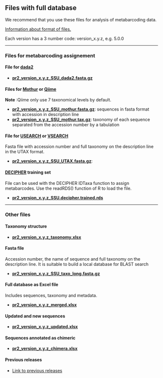 
## Files with full database

We recommend that you use these files for analysis of metabarcoding data.

[Information about format of files.](https://pr2-database.org/documentation/pr2-files/)

Each version has a 3 number code: version_x.y.z, e.g. 5.0.0

---
### Files for metabarcoding assignement

#### File for [dada2](https://benjjneb.github.io/dada2/index.html)
* **[pr2_version_x.y.z_SSU_dada2.fasta.gz](https://github.com/pr2database/pr2database/releases/download/v5.0.0/pr2_version_5.0.0_SSU_dada2.fasta.gz)** 

#### Files for [Mothur](https://mothur.org/) or [Qiime](http://qiime.org/)
**Note** :Qiime only use 7 taxonomical levels by default.
* **[pr2_version_x.y.z_SSU_mothur.fasta.gz](https://github.com/pr2database/pr2database/releases/download/v5.0.0/pr2_version_5.0.0_SSU_mothur.fasta.gz)**: sequences in fasta format with accession in description line
* **[pr2_version_x.y.z_SSU_mothur.tax.gz](https://github.com/pr2database/pr2database/releases/download/v5.0.0/pr2_version_5.0.0_SSU_mothur.tax.gz)**: taxonomy of each sequence separated from the accession number by a tabulation

#### File for [USEARCH](http://www.drive5.com/usearch/) or [VSEARCH](https://github.com/torognes/vsearch) 
Fasta file with accession number and full taxonomy on the description line in the UTAX format.
* **[pr2_version_x.y.z_SSU_UTAX.fasta.gz](https://github.com/pr2database/pr2database/releases/download/v5.0.0/pr2_version_5.0.0_SSU_UTAX.fasta.gz)**: 

#### [DECIPHER](http://www2.decipher.codes/) training set
File can be used with the DECIPHER IDTaxa function to assign metabarcodes. Use the readRDS() function of R to load the file.
* **[pr2_version_x.y.z_SSU.decipher.trained.rds](https://github.com/pr2database/pr2database/releases/download/v5.0.0/pr2_version_5.0.0_SSU.decipher.trained.rds)**

---

### Other files

#### Taxonomy structure
* **[pr2_version_x.y.z_taxonomy.xlsx](https://github.com/pr2database/pr2database/releases/download/v5.0.0/pr2_version_5.0.0_taxonomy.xlsx)** 

#### Fasta file
Accession number, the name of  sequence and  full taxonomy on the description line. It is suitable to build a local database for BLAST search
* **[pr2_version_x.y.z_SSU_taxo_long.fasta.gz](https://github.com/pr2database/pr2database/releases/download/v5.0.0/pr2_version_5.0.0_18S_taxo_long.fasta.gz)**

#### Full database as Excel file
Includes sequences, taxonomy and metadata.
* **[pr2_version_x.y.z_merged.xlsx](https://github.com/pr2database/pr2database/releases/download/v5.0.0/pr2_version_5.0.0_merged.xlsx)** 

#### Updated and new sequences
* **[pr2_version_x.y.z_updated.xlsx](https://github.com/pr2database/pr2database/releases/download/v5.0.0/pr2_version_5.0.0_updated.xlsx)** 

#### Sequences annotated as chimeric
* **[pr2_version_x.y.z_chimera.xlsx](https://github.com/pr2database/pr2database/releases/download/v5.0.0/pr2_version_5.0.0_chimera.xlsx)** 


#### Previous releases

* [Link to previous releases](https://github.com/pr2database/pr2database/releases)

